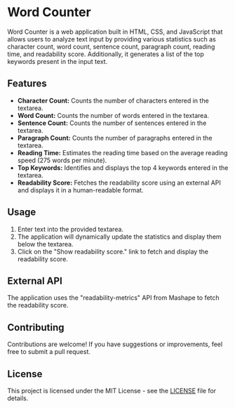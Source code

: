 # Word Counter

Word Counter is a web application built in HTML, CSS, and JavaScript that allows users to analyze text input by providing various statistics such as character count, word count, sentence count, paragraph count, reading time, and readability score. Additionally, it generates a list of the top keywords present in the input text.

## Features

- **Character Count:** Counts the number of characters entered in the textarea.
- **Word Count:** Counts the number of words entered in the textarea.
- **Sentence Count:** Counts the number of sentences entered in the textarea.
- **Paragraph Count:** Counts the number of paragraphs entered in the textarea.
- **Reading Time:** Estimates the reading time based on the average reading speed (275 words per minute).
- **Top Keywords:** Identifies and displays the top 4 keywords entered in the textarea.
- **Readability Score:** Fetches the readability score using an external API and displays it in a human-readable format.

## Usage

1. Enter text into the provided textarea.
2. The application will dynamically update the statistics and display them below the textarea.
3. Click on the "Show readability score." link to fetch and display the readability score.

## External API

The application uses the "readability-metrics" API from Mashape to fetch the readability score.

## Contributing

Contributions are welcome! If you have suggestions or improvements, feel free to submit a pull request.

## License

This project is licensed under the MIT License - see the [LICENSE](https://github.com/sanjay-munde/Word-Counter/edit/main/LICENSE) file for details.
